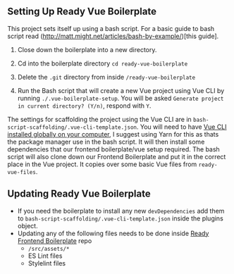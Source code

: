 ## Setting Up Ready Vue Boilerplate

This project sets itself up using a bash script. For a basic guide to bash script read (http://matt.might.net/articles/bash-by-example/)[this guide].


1. Close down the boilerplate into a new directory.

2. Cd into the boilerplate directory `cd ready-vue-boilerplate`

3. Delete the `.git` directory from inside `/ready-vue-boilerplate`

4. Run the Bash script that will create a new Vue project using Vue CLI by running `./.vue-boilerplate-setup`. You will be asked `Generate project in current directory? (Y/n)`, respond with `Y`.

The settings for scaffolding the project using the Vue CLI are in `bash-script-scaffolding/.vue-cli-template.json`. You will need to have [Vue CLI installed globally on your computer](https://cli.vuejs.org/guide/installation.html), I suggest using Yarn for this as thats the package manager use in the bash script. It will then install some dependencies that our frontend boilerplate/vue setup required. The bash script will also clone down our Frontend Boilerplate and put it in the correct place in the Vue project. It copies over some basic Vue files from `ready-vue-files`.


## Updating Ready Vue Boilerplate

* If you need the boilerplate to install any new `devDependencies` add them to `bash-script-scaffolding/.vue-cli-template.json` inside the plugins object.
* Updating any of the following files needs to be done inside [Ready Frontend Boilerplate](https://bitbucket.org/ReadyProjects/ready-frontend-boilerplate/) repo
  * `/src/assets/*`
  * ES Lint files
  * Stylelint files